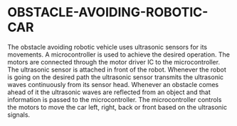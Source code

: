 # OBSTACLE-AVOIDING-ROBOTIC-CAR
The obstacle avoiding robotic vehicle uses ultrasonic sensors for
its movements. A microcontroller is used to achieve the desired
operation. The motors are connected through the motor driver IC
to the microcontroller. The ultrasonic sensor is attached in front
of the robot. Whenever the robot is going on the desired path the
ultrasonic sensor transmits the ultrasonic waves continuously
from its sensor head. Whenever an obstacle comes ahead of it the
ultrasonic waves are reflected from an object and that information
is passed to the microcontroller. The microcontroller controls the
motors to move the car left, right, back or front based on the
ultrasonic signals.
